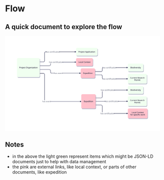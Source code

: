 # Flow

## A quick document to explore the flow

![Flow](./flow.svg)

## Notes

* in the above the light green represent items which might be JSON-LD documents just to help with data management
* the pink are external links, like local context, or parts of other documents, like expedition


